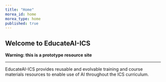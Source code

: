 ```yaml
---
title: "Home"
morea_id: home
morea_type: home
published: true
---
```


## Welcome to EducateAI-ICS

<div class="alert alert-danger" role="alert" markdown="1">

  <i class="fa-solid fa-circle-exclamation fa-xl"></i> **Warning: this is a prototype resource site**
  <hr/>
  
EducateAI-ICS provides reusable and evolvable training and course materials resources to enable use of AI throughout the ICS curriculum.
